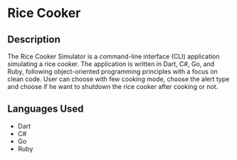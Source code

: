 # Rice Cooker 

## Description

The Rice Cooker Simulator is a command-line interface (CLI) application simulating a rice cooker.  The application is written in Dart, C#, Go, and Ruby, following object-oriented programming principles with a focus on clean code.
User can choose with few cooking mode, choose the alert type and choose if he want to shutdown the rice cooker after cooking or not.

## Languages Used

- Dart
- C#
- Go
- Ruby



